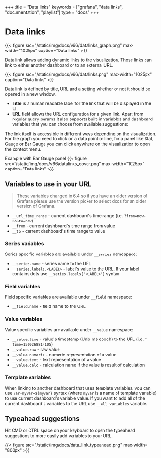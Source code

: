 +++
title = "Data links"
keywords = ["grafana", "data links", "documentation", "playlist"]
type = "docs"
+++

# Data links

{{< figure src="/static/img/docs/v66/datalinks_graph.png" max-width="1025px" caption="Data links" >}}

Data link allows adding dynamic links to the visualization. Those links can link to either another dashboard or to an external URL.

{{< figure src="/static/img/docs/v66/datalinks.png" max-width="1025px" caption="Data links" >}}

Data link is defined by title, URL and a setting whether or not it should be opened in a new window.

* **Title** is a human readable label for the link that will be displayed in the UI.
* **URL** field allows the URL configuration for a given link. Apart from regular query params it also supports built-in variables and dashboard variables that you can choose from
available suggestions:

The link itself is accessible in different ways depending on the visualization. For the graph you need to click on a data point or line, for a panel like
Stat, Gauge or Bar Gauge you can click anywhere on the visualization to open the context menu.

Example with Bar Gauge panel
{{< figure src="/static/img/docs/v66/datalinks_cover.png" max-width="1025px" caption="Data links" >}}

## Variables to use in your URL

> These variables changed in 6.4 so if you have an older version of Grafana please use the version picker to select
docs for an older version of Grafana.

* ``__url_time_range`` - current dashboard's time range (i.e. ``?from=now-6h&to=now``)
* ``__from`` - current dashboard's time range from value
* ``__to`` - current dashboard's time range to value

### Series variables

Series specific variables are available under ``__series`` namespace:

* ``__series.name`` - series name to the URL
* ``__series.labels.<LABEL>`` - label's value to the URL. If your label contains dots use ``__series.labels["<LABEL>"]`` syntax

### Field variables

Field specific variables are available under ``__field`` namespace:

* ``__field.name`` - field name to the URL

### Value variables
Value specific variables are available under ``__value`` namespace:

* ``__value.time`` - value's timestamp (Unix ms epoch) to the URL (i.e. ``?time=1560268814105``)
* ``__value.raw`` - raw value
* ``__value.numeric`` - numeric representation of a value
* ``__value.text`` - text representation of a value
* ``__value.calc`` - calculation name if the value is result of calculation

### Template variables

When linking to another dashboard that uses template variables, you can use ``var-myvar=${myvar}`` syntax (where ``myvar`` is a name of template variable)
to use current dashboard's variable value. If you want to add all of the current dashboard's variables to the URL use  ``__all_variables`` variable.

## Typeahead suggestions

Hit CMD or CTRL space on your keyboard to open the typeahead suggestions to more easily add variables to your URL.

{{< figure src="/static/img/docs/data_link_typeahead.png"  max-width= "800px" >}}


